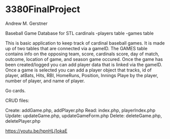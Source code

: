 # 3380FinalProject
Andrew M. Gerstner


Baseball Game Database for STL cardinals
-players table
-games table


This is basic application to keep track of cardinal baseball games. It is made up of two tables that are connected via a gameID. The GAMES table contains info on the opposing team, score, cardinals score, day of match, outcome, location of game, and season game occured.  Once the game has been created/logged you can add player data that is linked via the gameID. Once a game is selected you can add a player object that tracks, id of player, atBats, Hits, RBI, HomeRuns, Position, Innings Playe by the player, number of player, and name of player.

Go cards.



CRUD files:

Create: addGame.php, addPlayer.php
Read: index.php, playerIndex.php
Update: updateGame.php, updateGameForm.php
Delete: deleteGame.php, deletePlayer.php

https://youtu.be/hpnHLj1okaE
